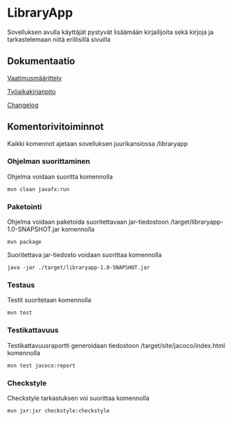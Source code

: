 # LibraryApp
Sovelluksen avulla käyttäjät pystyvät lisäämään kirjailijoita sekä kirjoja ja tarkastelemaan niitä erillisillä sivuilla

## Dokumentaatio

[Vaatimusmäärittely](./dokumentaatio/vaatimusmaarittely.md)

[Työaikakirjanpito](./dokumentaatio//tuntikirjanpito.md)

[Changelog](./dokumentaatio/changelog.md)

## Komentorivitoiminnot
Kaikki komennot ajetaan sovelluksen juurikansiossa /libraryapp
### Ohjelman suorittaminen
Ohjelma voidaan suoritta komennolla
```
mvn clean javafx:run
```
### Paketointi
Ohjelma voidaan paketoida suoritettavaan jar-tiedostoon /target/libraryapp-1.0-SNAPSHOT.jar komennolla
```
mvn package
```
Suoritettava jar-tiedosto voidaan suorittaa komennolla
```
java -jar ./target/libraryapp-1.0-SNAPSHOT.jar
```
### Testaus
Testit suoritetaan komennolla
```
mvn test
```
### Testikattavuus
Testikattavuusraportti generoidaan tiedostoon /target/site/jacoco/index.html komennolla
```
mvn test jacoco:report
```
### Checkstyle
Checkstyle tarkastuksen voi suorittaa komennolla
```
mvn jxr:jxr checkstyle:checkstyle
```